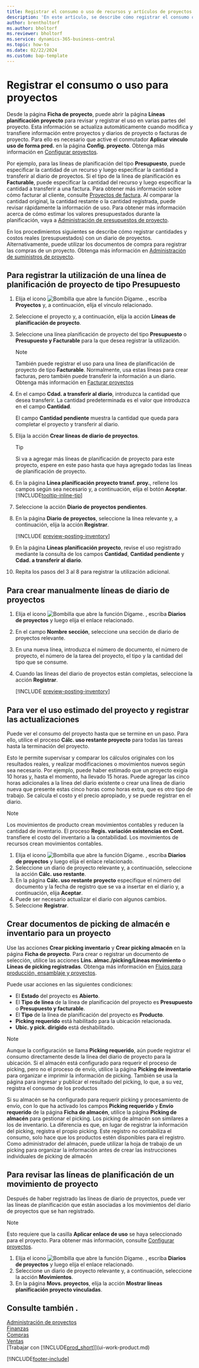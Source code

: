 ```yaml
---
title: Registrar el consumo o uso de recursos y artículos de proyectos
description: 'En este artículo, se describe cómo registrar el consumo o el uso de productos o recursos para proyectos en la administración de proyectos.'
author: brentholtorf
ms.author: bholtorf
ms.reviewer: bholtorf
ms.service: dynamics-365-business-central
ms.topic: how-to
ms.date: 02/22/2024
ms.custom: bap-template
---
```

# Registrar el consumo o uso para proyectos

Desde la página **Ficha de proyecto**, puede abrir la página **Líneas planificación proyecto** para revisar y registrar el uso en varias partes del proyecto. Esta información se actualiza automáticamente cuando modifica y transfiere información entre proyectos y diarios de proyecto o facturas de proyecto. Para ello es necesario que active el conmutador **Aplicar vínculo uso de forma pred.** en la página **Config. proyecto**. Obtenga más información en [Configurar proyectos](projects-how-setup-jobs.md).  

Por ejemplo, para las líneas de planificación del tipo **Presupuesto**, puede especificar la cantidad de un recurso y luego especificar la cantidad a transferir al diario de proyectos. Si el tipo de la línea de planificación es **Facturable**, puede especificar la cantidad del recurso y luego especificar la cantidad a transferir a una factura. Para obtener más información sobre cómo facturar al cliente, consulte [Proyectos de factura](projects-how-invoice-jobs.md). Al comparar la cantidad original, la cantidad restante o la cantidad registrada, puede revisar rápidamente la información de uso. Para obtener más información acerca de cómo estimar los valores presupuestados durante la planificación, vaya a [Administración de presupuestos de proyecto](projects-how-manage-budgets.md).  

En los procedimientos siguientes se describe cómo registrar cantidades y costos reales (presupuestados) con un diario de proyectos. Alternativamente, puede utilizar los documentos de compra para registrar las compras de un proyecto. Obtenga más información en [Administración de suministros de proyecto](projects-how-manage-project-supplies.md).

## Para registrar la utilización de una línea de planificación de proyecto de tipo Presupuesto

1. Elija el icono ![Bombilla que abre la función Dígame.](media/ui-search/search_small.png "Dígame qué desea hacer") , escriba **Proyectos** y, a continuación, elija el vínculo relacionado.  
2. Seleccione el proyecto y, a continuación, elija la acción **Líneas de planificación de proyecto**. 
3. Seleccione una línea planificación de proyecto del tipo **Presupuesto** o **Presupuesto y Facturable** para la que desea registrar la utilización.   

    > [!NOTE]
    > También puede registrar el uso para una línea de planificación de proyecto de tipo **Facturable**. Normalmente, usa estas líneas para crear facturas, pero también puede transferir la información a un diario. Obtenga más información en [Facturar proyectos](projects-how-invoice-jobs.md) 

4. En el campo **Cdad. a transferir al diario**, introduzca la cantidad que desea transferir. La cantidad predeterminada es el valor que introduzca en el campo **Cantidad**.

    El campo **Cantidad pendiente** muestra la cantidad que queda para completar el proyecto y transferir al diario.
5. Elija la acción **Crear líneas de diario de proyectos**.

    > [!TIP]
    > Si va a agregar más líneas de planificación de proyecto para este proyecto, espere en este paso hasta que haya agregado todas las líneas de planificación de proyecto.
6. En la página **Línea planificación proyecto transf. proy.**, rellene los campos según sea necesario y, a continuación, elija el botón **Aceptar**. [!INCLUDE[tooltip-inline-tip](includes/tooltip-inline-tip_md.md)]
7. Seleccione la acción **Diario de proyectos pendientes**.  
8. En la página **Diario de proyectos**, seleccione la línea relevante y, a continuación, elija la acción **Registrar**.

    [!INCLUDE [preview-posting-inventory](includes/preview-posting-inventory.md)]

9. En la página **Líneas planificación proyecto**, revise el uso registrado mediante la consulta de los campos **Cantidad**, **Cantidad pendiente** y **Cdad. a transferir al diario**.  
10. Repita los pasos del 3 al 8 para registrar la utilización adicional.  

## Para crear manualmente líneas de diario de proyectos

1. Elija el icono ![Bombilla que abre la función Dígame.](media/ui-search/search_small.png "Dígame qué desea hacer") , escriba **Diarios de proyectos** y luego elija el enlace relacionado.  
2. En el campo **Nombre sección**, seleccione una sección de diario de proyectos relevante.  
3. En una nueva línea, introduzca el número de documento, el número de proyecto, el número de la tarea del proyecto, el tipo y la cantidad del tipo que se consume.  
4. Cuando las líneas del diario de proyectos están completas, seleccione la acción **Registrar**.  

    [!INCLUDE [preview-posting-inventory](includes/preview-posting-inventory.md)]

## Para ver el uso estimado del proyecto y registrar las actualizaciones

Puede ver el consumo del proyecto hasta que se termine en un paso. Para ello, utilice el proceso **Cálc. uso restante proyecto** para todas las tareas hasta la terminación del proyecto.  

Esto le permite supervisar y comparar los cálculos originales con los resultados reales, y realizar modificaciones o movimientos nuevos según sea necesario. Por ejemplo, puede haber estimado que un proyecto exigía 10 horas y, hasta el momento, ha llevado 15 horas. Puede agregar las cinco horas adicionales a la línea del diario existente o crear una línea de diario nueva que presente estas cinco horas como horas extra, que es otro tipo de trabajo. Se calcula el costo y el precio apropiado, y se puede registrar en el diario.  

> [!NOTE]  
> Los movimientos de producto crean movimientos contables y reducen la cantidad de inventario. El proceso **Regis. variación existencias en Cont.** transfiere el costo del inventario a la contabilidad. Los movimientos de recursos crean movimientos contables.  

1. Elija el icono ![Bombilla que abre la función Dígame.](media/ui-search/search_small.png "Dígame qué desea hacer") , escriba **Diarios de proyectos** y luego elija el enlace relacionado.  
2. Seleccione un diario de proyecto relevante y, a continuación, seleccione la acción **Cálc. uso restante**.  
3. En la página **Cálc. uso restante proyecto** especifique el número del documento y la fecha de registro que se va a insertar en el diario y, a continuación, elija **Aceptar**.  
4. Puede ser necesario actualizar el diario con algunos cambios.  
5. Seleccione **Registrar**.

## Crear documentos de picking de almacén e inventario para un proyecto

Use las acciones **Crear picking inventario** y **Crear picking almacén** en la página **Ficha de proyecto**. Para crear o registrar un documento de selección, utilice las acciones **Líns. almac./picking/Líneas movimiento** o **Líneas de picking registradas**. Obtenga más información en [Flujos para producción, ensamblaje y proyectos](design-details-internal-warehouse-flows.md).

Puede usar acciones en las siguientes condiciones:

* El **Estado** del proyecto es **Abierto**.
* El **Tipo de línea** de la línea de planificación del proyecto es **Presupuesto** o **Presupuesto y facturable**.
* El **Tipo** de la línea de planificación del proyecto es **Producto**.
* **Picking requerido** está habilitado para la ubicación relacionada.
* **Ubic. y pick. dirigido** está deshabilitado.

> [!NOTE] 
> Aunque la configuración se llama **Picking requerido**, aún puede registrar el consumo directamente desde la línea del diario de proyecto para la ubicación. Si el almacén está configurado para requerir el proceso de picking, pero no el proceso de envío, utilice la página **Picking de inventario** para organizar e imprimir la información de picking. También se usa la página para ingresar y publicar el resultado del picking, lo que, a su vez, registra el consumo de los productos 
> 
> Si su almacén se ha configurado para requerir picking y procesamiento de envío, con lo que ha activado los campos **Picking requerido** y **Envío requerido** de la página **Ficha de almacén**, utilice la página **Picking de almacén** para gestionar el picking. Los picking de almacén son similares a los de inventario. La diferencia es que, en lugar de registrar la información del picking, registra el propio picking. Este registro no contabiliza el consumo, solo hace que los productos estén disponibles para el registro. Como administrador del almacén, puede utilizar la hoja de trabajo de un picking para organizar la información antes de crear las instrucciones individuales de picking de almacén

## Para revisar las líneas de planificación de un movimiento de proyecto

Después de haber registrado las líneas de diario de proyectos, puede ver las líneas de planificación que están asociadas a los movimientos del diario de proyectos que se han registrado.

> [!NOTE]  
> Esto requiere que la casilla **Aplicar enlace de uso** se haya seleccionado para el proyecto. Para obtener más información, consulte [Configurar proyectos](projects-how-setup-jobs.md).  

1. Elija el icono ![Bombilla que abre la función Dígame.](media/ui-search/search_small.png "Dígame qué desea hacer") , escriba **Diarios de proyectos** y luego elija el enlace relacionado.  
2. Seleccione un diario de proyecto relevante y, a continuación, seleccione la acción **Movimientos**.  
3. En la página **Movs. proyectos**, elija la acción **Mostrar líneas planificación proyecto vinculadas**.

## Consulte también .

[Administración de proyectos](projects-manage-projects.md)  
[Finanzas](finance.md)  
[Compras](purchasing-manage-purchasing.md)  
[Ventas](sales-manage-sales.md)  
[Trabajar con [!INCLUDE[prod_short](includes/prod_short.md)]](ui-work-product.md)  

[!INCLUDE[footer-include](includes/footer-banner.md)]
